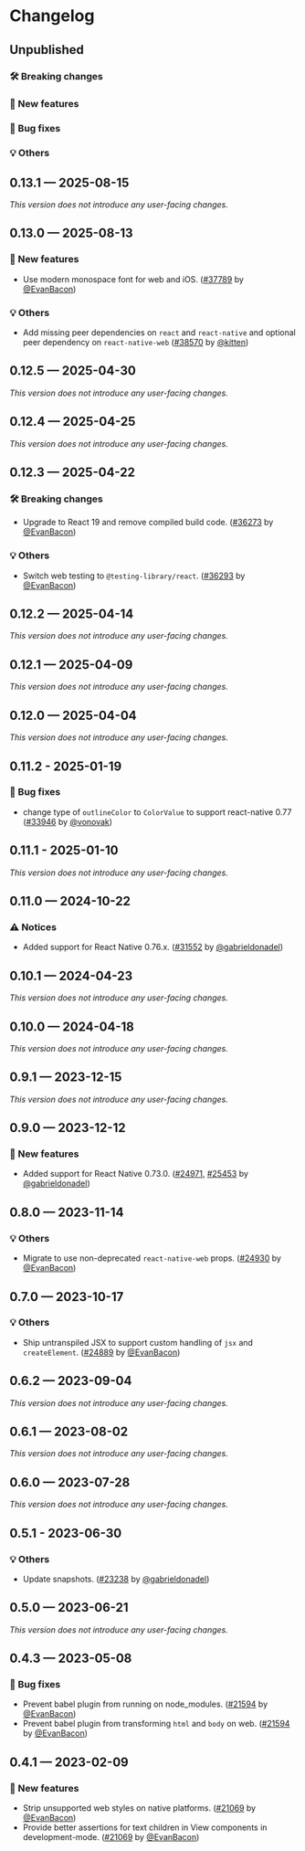 # Changelog

## Unpublished

### 🛠 Breaking changes

### 🎉 New features

### 🐛 Bug fixes

### 💡 Others

## 0.13.1 — 2025-08-15

_This version does not introduce any user-facing changes._

## 0.13.0 — 2025-08-13

### 🎉 New features

- Use modern monospace font for web and iOS. ([#37789](https://github.com/expo/expo/pull/37789) by [@EvanBacon](https://github.com/EvanBacon))

### 💡 Others

- Add missing peer dependencies on `react` and `react-native` and optional peer dependency on `react-native-web` ([#38570](https://github.com/expo/expo/pull/38570) by [@kitten](https://github.com/kitten))

## 0.12.5 — 2025-04-30

_This version does not introduce any user-facing changes._

## 0.12.4 — 2025-04-25

_This version does not introduce any user-facing changes._

## 0.12.3 — 2025-04-22

### 🛠 Breaking changes

- Upgrade to React 19 and remove compiled build code. ([#36273](https://github.com/expo/expo/pull/36273) by [@EvanBacon](https://github.com/EvanBacon))

### 💡 Others

- Switch web testing to `@testing-library/react`. ([#36293](https://github.com/expo/expo/pull/36293) by [@EvanBacon](https://github.com/EvanBacon))

## 0.12.2 — 2025-04-14

_This version does not introduce any user-facing changes._

## 0.12.1 — 2025-04-09

_This version does not introduce any user-facing changes._

## 0.12.0 — 2025-04-04

_This version does not introduce any user-facing changes._

## 0.11.2 - 2025-01-19

### 🐛 Bug fixes

- change type of `outlineColor` to `ColorValue` to support react-native 0.77 ([#33946](https://github.com/expo/expo/pull/33946) by [@vonovak](https://github.com/vonovak))

## 0.11.1 - 2025-01-10

_This version does not introduce any user-facing changes._

## 0.11.0 — 2024-10-22

### ⚠️ Notices

- Added support for React Native 0.76.x. ([#31552](https://github.com/expo/expo/pull/31552) by [@gabrieldonadel](https://github.com/gabrieldonadel))

## 0.10.1 — 2024-04-23

_This version does not introduce any user-facing changes._

## 0.10.0 — 2024-04-18

_This version does not introduce any user-facing changes._

## 0.9.1 — 2023-12-15

_This version does not introduce any user-facing changes._

## 0.9.0 — 2023-12-12

### 🎉 New features

- Added support for React Native 0.73.0. ([#24971](https://github.com/expo/expo/pull/24971), [#25453](https://github.com/expo/expo/pull/25453) by [@gabrieldonadel](https://github.com/gabrieldonadel))

## 0.8.0 — 2023-11-14

### 💡 Others

- Migrate to use non-deprecated `react-native-web` props. ([#24930](https://github.com/expo/expo/pull/24930) by [@EvanBacon](https://github.com/EvanBacon))

## 0.7.0 — 2023-10-17

### 💡 Others

- Ship untranspiled JSX to support custom handling of `jsx` and `createElement`. ([#24889](https://github.com/expo/expo/pull/24889) by [@EvanBacon](https://github.com/EvanBacon))

## 0.6.2 — 2023-09-04

_This version does not introduce any user-facing changes._

## 0.6.1 — 2023-08-02

_This version does not introduce any user-facing changes._

## 0.6.0 — 2023-07-28

_This version does not introduce any user-facing changes._

## 0.5.1 - 2023-06-30

### 💡 Others

- Update snapshots. ([#23238](https://github.com/expo/expo/pull/23238) by [@gabrieldonadel](https://github.com/gabrieldonadel))

## 0.5.0 — 2023-06-21

_This version does not introduce any user-facing changes._

## 0.4.3 — 2023-05-08

### 🐛 Bug fixes

- Prevent babel plugin from running on node_modules. ([#21594](https://github.com/expo/expo/pull/21594) by [@EvanBacon](https://github.com/EvanBacon))
- Prevent babel plugin from transforming `html` and `body` on web. ([#21594](https://github.com/expo/expo/pull/21594) by [@EvanBacon](https://github.com/EvanBacon))

## 0.4.1 — 2023-02-09

### 🎉 New features

- Strip unsupported web styles on native platforms. ([#21069](https://github.com/expo/expo/pull/21069) by [@EvanBacon](https://github.com/EvanBacon))
- Provide better assertions for text children in View components in development-mode. ([#21069](https://github.com/expo/expo/pull/21069) by [@EvanBacon](https://github.com/EvanBacon))

